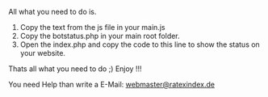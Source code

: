All what you need to do is.

1. Copy the text from the js file in your main.js
2. Copy the botstatus.php in your main root folder.
3. Open the index.php and copy the code to this line to show the status on your website.



Thats all what you need to do ;) Enjoy !!!


You need Help than write a E-Mail: webmaster@ratexindex.de